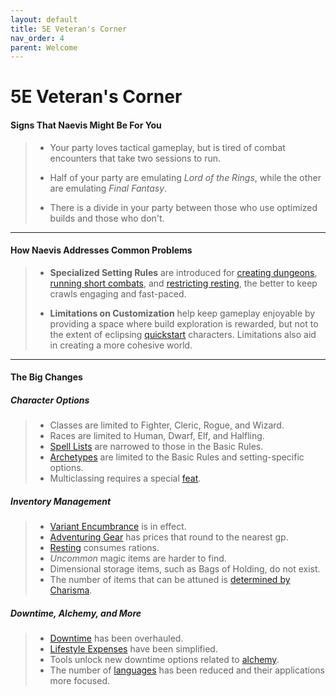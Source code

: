 ```yaml
---
layout: default
title: 5E Veteran's Corner
nav_order: 4
parent: Welcome
---
```


# 5E Veteran's Corner

#### Signs That Naevis Might Be For You

> * Your party loves tactical gameplay, but is tired of combat encounters that take two sessions to run.
>
> * Half of your party are emulating *Lord of the Rings*, while the other are emulating *Final Fantasy*.
> 
> * There is a divide in your party between those who use optimized builds and those who don't.

---

#### How Naevis Addresses Common Problems

> * **Specialized Setting Rules** are introduced for [creating dungeons](../gm_guide/rooms/rooms), [running short combats](../gm_guide/combat/combat), and [restricting resting](../adventuring/resting), the better to keep crawls engaging and fast-paced.
> 
> * **Limitations on Customization** help keep gameplay enjoyable by providing a space where build exploration is rewarded, but not to the extent of eclipsing [quickstart](../character_creation/index#quickstart) characters. Limitations also aid in creating a more cohesive world.


---

#### The Big Changes

##### Character Options

> * Classes are limited to Fighter, Cleric, Rogue, and Wizard. 
> * Races are limited to Human, Dwarf, Elf, and Halfling.
> * [Spell Lists](../more/spells/index) are narrowed to those in the Basic Rules.
> * [Archetypes](../more/archetypes/index) are limited to the Basic Rules and setting-specific options.
> * Multiclassing requires a special [feat](../more/feats/index).

##### Inventory Management

> * [Variant Encumbrance](../adventuring/encumbrance) is in effect.
> * [Adventuring Gear](../more/items/index) has prices that round to the nearest gp.
> * [Resting](../adventuring/resting) consumes rations.
> * *Uncommon* magic items are harder to find. 
> * Dimensional storage items, such as Bags of Holding, do not exist.
> * The number of items that can be attuned is [determined by Charisma](../adventuring/attunement). 

##### Downtime, Alchemy, and More

> * [Downtime](../adventuring/downtime) has been overhauled.
> * [Lifestyle Expenses](../adventuring/downtime#lifestyle-expenses) have been simplified.
> * Tools unlock new downtime options related to [alchemy](../../data/downtime_activities/alchemy).
> * The number of [languages](../adventuring/languages) has been reduced and their applications more focused.
